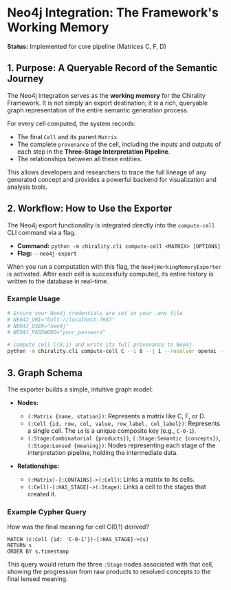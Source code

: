 # Neo4j Integration: The Framework's Working Memory

**Status:** Implemented for core pipeline (Matrices C, F, D)

## 1. Purpose: A Queryable Record of the Semantic Journey

The Neo4j integration serves as the **working memory** for the Chirality Framework. It is not simply an export destination; it is a rich, queryable graph representation of the entire semantic generation process.

For every cell computed, the system records:
*   The final `Cell` and its parent `Matrix`.
*   The complete `provenance` of the cell, including the inputs and outputs of each step in the **Three-Stage Interpretation Pipeline**.
*   The relationships between all these entities.

This allows developers and researchers to trace the full lineage of any generated concept and provides a powerful backend for visualization and analysis tools.

## 2. Workflow: How to Use the Exporter

The Neo4j export functionality is integrated directly into the `compute-cell` CLI command via a flag.

*   **Command:** `python -m chirality.cli compute-cell <MATRIX> [OPTIONS]`
*   **Flag:** `--neo4j-export`

When you run a computation with this flag, the `Neo4jWorkingMemoryExporter` is activated. After each cell is successfully computed, its entire history is written to the database in real-time.

### Example Usage

```bash
# Ensure your Neo4j credentials are set in your .env file
# NEO4J_URI="bolt://localhost:7687"
# NEO4J_USER="neo4j"
# NEO4J_PASSWORD="your_password"

# Compute cell C(0,1) and write its full provenance to Neo4j
python -m chirality.cli compute-cell C --i 0 --j 1 --resolver openai --neo4j-export
```

## 3. Graph Schema

The exporter builds a simple, intuitive graph model:

*   **Nodes:**
    *   `(:Matrix {name, station})`: Represents a matrix like C, F, or D.
    *   `(:Cell {id, row, col, value, row_label, col_label})`: Represents a single cell. The `id` is a unique composite key (e.g., `C-0-1`).
    *   `(:Stage:Combinatorial {products})`, `(:Stage:Semantic {concepts})`, `(:Stage:Lensed {meaning})`: Nodes representing each stage of the interpretation pipeline, holding the intermediate data.

*   **Relationships:**
    *   `(:Matrix)-[:CONTAINS]->(:Cell)`: Links a matrix to its cells.
    *   `(:Cell)-[:HAS_STAGE]->(:Stage)`: Links a cell to the stages that created it.

### Example Cypher Query

How was the final meaning for cell C(0,1) derived?

```cypher
MATCH (c:Cell {id: 'C-0-1'})-[:HAS_STAGE]->(s)
RETURN s
ORDER BY s.timestamp
```

This query would return the three `:Stage` nodes associated with that cell, showing the progression from raw products to resolved concepts to the final lensed meaning.
